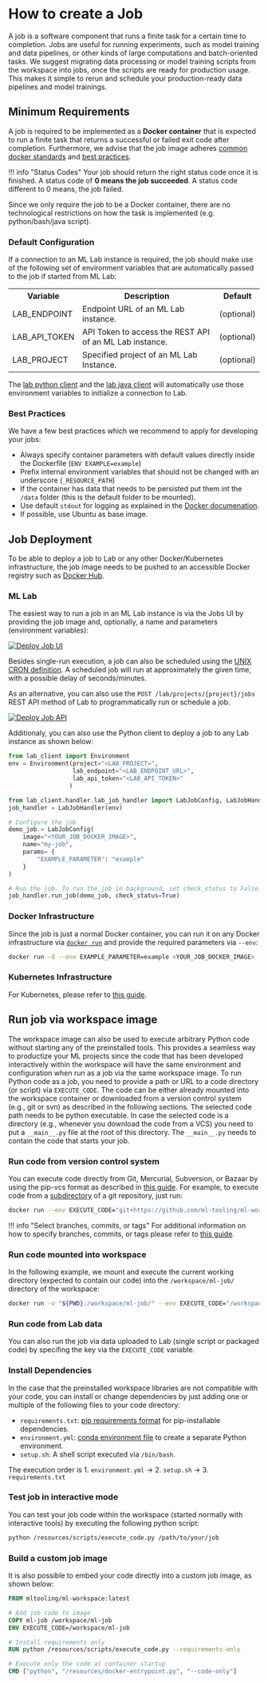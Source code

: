 # How to create a Job

A job is a software component that runs a finite task for a certain time to completion. Jobs are useful for running experiments, such as model training and data pipelines, or other kinds of large computations and batch-oriented tasks. We suggest migrating data processing or model training scripts from the workspace into jobs, once the scripts are ready for production usage. This makes it simple to rerun and schedule your production-ready data pipelines and model trainings.

## Minimum Requirements

A job is required to be implemented as a **Docker container** that is expected to run a finite task that returns a successful or failed exit code after completion. Furthermore, we advise that the job image adheres [common docker standards](https://docs.docker.com/develop/develop-images/dockerfile_best-practices/) and [best practices](#best-practices).

!!! info "Status Codes"
    Your job should return the right status code once it is finished. A status code of **0 means the job succeeded**. A status code different to 0 means, the job failed.

Since we only require the job to be a Docker container, there are no technological restrictions on how the task is implemented (e.g. python/bash/java script).

### Default Configuration

If a connection to an ML Lab instance is required, the job should make use of the following set of environment variables that are automatically passed to the job if started from ML Lab:

<table>
    <tr>
        <th>Variable</th>
        <th>Description</th>
        <th>Default</th>
    </tr>
    <tr>
        <td>LAB_ENDPOINT</td>
        <td>Endpoint URL of an ML Lab instance.</td>
        <td>(optional)</td>
    </tr>
    <tr>
        <td>LAB_API_TOKEN</td>
        <td>API Token to access the REST API of an ML Lab instance.</td>
        <td>(optional)</td>
    </tr>
    <tr>
        <td>LAB_PROJECT</td>
        <td>Specified project of an ML Lab Instance.</td>
        <td>(optional)</td>
    </tr>
</table>

The [lab python client](../lab-python-client) and the [lab java client](../how-to-create-a-service/#environment) will automatically use those environment variables to initialize a connection to Lab.

### Best Practices

We have a few best practices which we recommend to apply for developing your jobs:

- Always specify container parameters with default values directly inside the Dockerfile (`ENV EXAMPLE=example`)
- Prefix internal environment variables that should not be changed with an underscore (`_RESOURCE_PATH`)
- If the container has data that needs to be persisted put them int the `/data` folder (this is the default folder to be mounted).
- Use default `stdout` for logging as explained in the [Docker documenation](https://docs.docker.com/config/containers/logging/).
- If possible, use Ubuntu as base image.

## Job Deployment

To be able to deploy a job to Lab or any other Docker/Kubernetes infrastructure, the job image needs to be pushed to an accessible Docker registry such as [Docker Hub](https://hub.docker.com/).

### ML Lab

The easiest way to run a job in an ML Lab instance is via the Jobs UI by providing the job image and, optionally, a name and parameters (environment variables):

[![Deploy Job UI](./images/jobs-deploy-job-ui.png)](./images/jobs-deploy-job-ui.png)

Besides single-run execution, a job can also be scheduled using the [UNIX CRON definition](http://www.adminschoice.com/crontab-quick-reference). A scheduled job will run at approximately the given time, with a possible delay of seconds/minutes.

As an alternative, you can also use the `POST /lab/projects/{project}/jobs` REST API method of Lab to programmatically run or schedule a job.

[![Deploy Job API](./images/jobs-deploy-job-api.png)](./images/jobs-deploy-job-api.png)

Additionaly, you can also use the Python client to deploy a job to any Lab instance as shown below:

```python
from lab_client import Environment
env = Environment(project="<LAB_PROJECT>",
                  lab_endpoint="<LAB_ENDPOINT_URL>",
                  lab_api_token="<LAB_API_TOKEN>"
                 )

from lab_client.handler.lab_job_handler import LabJobConfig, LabJobHandler
job_handler = LabJobHandler(env)

# Configure the job
demo_job = LabJobConfig(
    image="<YOUR_JOB_DOCKER_IMAGE>",
    name="my-job",
    params= {
        "EXAMPLE_PARAMETER": "example"
    }
)

# Run the job. To run the job in background, set check_status to False.
job_handler.run_job(demo_job, check_status=True)
```

### Docker Infrastructure

Since the job is just a normal Docker container, you can run it on any Docker infrastructure via [`docker run`](https://docs.docker.com/engine/reference/run/) and provide the required parameters via `--env`:

``` bash
docker run -d --env EXAMPLE_PARAMETER=example <YOUR_JOB_DOCKER_IMAGE>
```

### Kubernetes Infrastructure

For Kubernetes, please refer to [this guide](https://kubernetes.io/docs/reference/kubectl/docker-cli-to-kubectl/).

## Run job via workspace image

The workspace image can also be used to execute arbitrary Python code without starting any of the preinstalled tools. This provides a seamless way to productize your ML projects since the code that has been developed interactively within the workspace will have the same environment and configuration when run as a job via the same workspace image. To run Python code as a job, you need to provide a path or URL to a code directory (or script) via `EXECUTE_CODE`. The code can be either already mounted into the workspace container or downloaded from a version control system (e.g., git or svn) as described in the following sections. The selected code path needs to be python executable. In case the selected code is a directory (e.g., whenever you download the code from a VCS) you need to put a `__main__.py` file at the root of this directory. The `__main__.py` needs to contain the code that starts your job.

### Run code from version control system

You can execute code directly from Git, Mercurial, Subversion, or Bazaar by using the pip-vcs format as described in [this guide](https://pip.pypa.io/en/stable/reference/pip_install/#vcs-support). For example, to execute code from a [subdirectory](https://github.com/ml-tooling/ml-workspace/tree/develop/docker-res/tests/ml-job) of a git repository, just run:

```bash
docker run --env EXECUTE_CODE="git+https://github.com/ml-tooling/ml-workspace.git#subdirectory=docker-res/tests/ml-job" mltooling/ml-workspace:latest
```

!!! info "Select branches, commits, or tags"
    For additional information on how to specify branches, commits, or tags please refer to [this guide](https://pip.pypa.io/en/stable/reference/pip_install/#vcs-support).

### Run code mounted into workspace

In the following example, we mount and execute the current working directory (expected to contain our code) into the `/workspace/ml-job/` directory of the workspace:

```bash
docker run -v "${PWD}:/workspace/ml-job/" --env EXECUTE_CODE="/workspace/ml-job/" mltooling/ml-workspace:latest
```

### Run code from Lab data

You can also run the job via data uploaded to Lab (single script or packaged code) by specifing the key via the `EXECUTE_CODE` variable.

### Install Dependencies

In the case that the preinstalled workspace libraries are not compatible with your code, you can install or change dependencies by just adding one or multiple of the following files to your code directory:

- `requirements.txt`: [pip requirements format](https://pip.pypa.io/en/stable/user_guide/#requirements-files) for pip-installable dependencies.
- `environment.yml`: [conda environment file](https://docs.conda.io/projects/conda/en/latest/user-guide/tasks/manage-environments.html?highlight=environment.yml#creating-an-environment-file-manually) to create a separate Python environment.
- `setup.sh`: A shell script executed via `/bin/bash`.

The execution order is 1. `environment.yml` -> 2. `setup.sh` -> 3. `requirements.txt`

### Test job in interactive mode

You can test your job code within the workspace (started normally with interactive tools) by executing the following python script:

```bash
python /resources/scripts/execute_code.py /path/to/your/job
```

### Build a custom job image

It is also possible to embed your code directly into a custom job image, as shown below:

```dockerfile
FROM mltooling/ml-workspace:latest

# Add job code to image
COPY ml-job /workspace/ml-job
ENV EXECUTE_CODE=/workspace/ml-job

# Install requirements only
RUN python /resources/scripts/execute_code.py --requirements-only

# Execute only the code at container startup
CMD ["python", "/resources/docker-entrypoint.py", "--code-only"]
```
